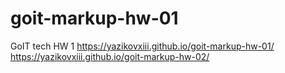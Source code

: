 # goit-markup-hw-01
 GoIT tech HW 1
https://yazikovxiii.github.io/goit-markup-hw-01/
https://yazikovxiii.github.io/goit-markup-hw-02/
